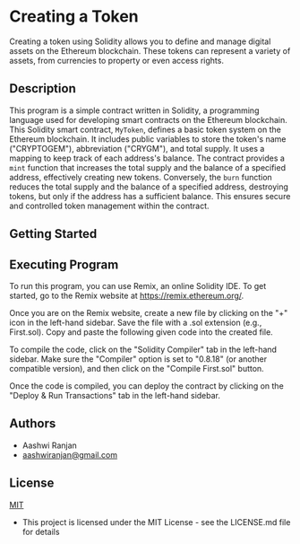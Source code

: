 # Creating a Token 

Creating a token using Solidity allows you to define and manage digital assets on the Ethereum blockchain. These tokens can represent a variety of assets, from currencies to property or even access rights.


## Description 

This program is a simple contract written in Solidity, a programming language used for developing smart contracts on the Ethereum blockchain. This Solidity smart contract, `MyToken`, defines a basic token system on the Ethereum blockchain. It includes public variables to store the token's name ("CRYPTOGEM"), abbreviation ("CRYGM"), and total supply. It uses a mapping to keep track of each address's balance. The contract provides a `mint` function that increases the total supply and the balance of a specified address, effectively creating new tokens. Conversely, the `burn` function reduces the total supply and the balance of a specified address, destroying tokens, but only if the address has a sufficient balance. This ensures secure and controlled token management within the contract.
## Getting Started 

## Executing Program 

To run this program, you can use Remix, an online Solidity IDE. To get started, go to the Remix website at https://remix.ethereum.org/.

Once you are on the Remix website, create a new file by clicking on the "+" icon in the left-hand sidebar. Save the file with a .sol extension (e.g., First.sol). Copy and paste the following given code into the created file.

To compile the code, click on the "Solidity Compiler" tab in the left-hand sidebar. Make sure the "Compiler" option is set to "0.8.18" (or another compatible version), and then click on the "Compile First.sol" button.

Once the code is compiled, you can deploy the contract by clicking on the "Deploy & Run Transactions" tab in the left-hand sidebar. 
## Authors

- Aashwi Ranjan
- aashwiranjan@gmail.com



## License

[MIT](https://choosealicense.com/licenses/mit/)
- This project is licensed under the MIT License - see the LICENSE.md file for details

